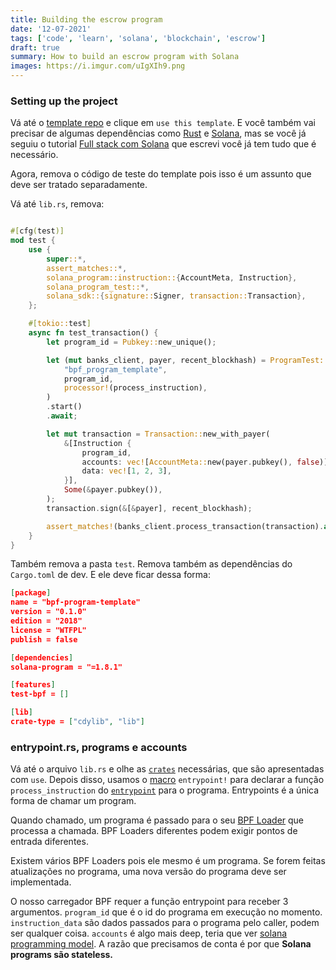 ```yaml
---
title: Building the escrow program
date: '12-07-2021'
tags: ['code', 'learn', 'solana', 'blockchain', 'escrow']
draft: true
summary: How to build an escrow program with Solana
images: https://i.imgur.com/uIgXIh9.png
---
```


### Setting up the project

Vá até o [template repo](https://github.com/mvines/solana-bpf-program-template) e clique em `use this template`. E você também vai precisar de algumas dependências como [Rust](https://www.rust-lang.org/tools/install) e [Solana](https://docs.solana.com/cli/install-solana-cli-tools), mas se você já seguiu o tutorial [Full stack com Solana](https://vitorsalmeida.com/blog/fullstack-development-solana) que escrevi você já tem tudo que é necessário.

Agora, remova o código de teste do template pois isso é um assunto que deve ser tratado separadamente.

Vá até `lib.rs`, remova:

```rust

#[cfg(test)]
mod test {
    use {
        super::*,
        assert_matches::*,
        solana_program::instruction::{AccountMeta, Instruction},
        solana_program_test::*,
        solana_sdk::{signature::Signer, transaction::Transaction},
    };

    #[tokio::test]
    async fn test_transaction() {
        let program_id = Pubkey::new_unique();

        let (mut banks_client, payer, recent_blockhash) = ProgramTest::new(
            "bpf_program_template",
            program_id,
            processor!(process_instruction),
        )
        .start()
        .await;

        let mut transaction = Transaction::new_with_payer(
            &[Instruction {
                program_id,
                accounts: vec![AccountMeta::new(payer.pubkey(), false)],
                data: vec![1, 2, 3],
            }],
            Some(&payer.pubkey()),
        );
        transaction.sign(&[&payer], recent_blockhash);

        assert_matches!(banks_client.process_transaction(transaction).await, Ok(()));
    }
}
```

Também remova a pasta `test`. Remova também as dependências do `Cargo.toml` de dev. E ele deve ficar dessa forma:

```json
[package]
name = "bpf-program-template"
version = "0.1.0"
edition = "2018"
license = "WTFPL"
publish = false

[dependencies]
solana-program = "=1.8.1"

[features]
test-bpf = []

[lib]
crate-type = ["cdylib", "lib"]
```

### entrypoint.rs, programs e accounts

Vá até o arquivo `lib.rs` e olhe as [`crates`](https://doc.rust-lang.org/book/ch07-01-packages-and-crates.html) necessárias, que são apresentadas com `use`. Depois disso, usamos o [macro](https://doc.rust-lang.org/stable/book/ch19-06-macros.html) `entrypoint!` para declarar a função `process_instruction` do [`entrypoint`](https://docs.solana.com/developing/on-chain-programs/developing-rust#program-entrypoint) para o programa. Entrypoints é a única forma de chamar um program.

Quando chamado, um programa é passado para o seu [BPF Loader](https://docs.solana.com/developing/on-chain-programs/overview#loaders) que processa a chamada. BPF Loaders diferentes podem exigir pontos de entrada diferentes.

Existem vários BPF Loaders pois ele mesmo é um programa. Se forem feitas atualizações no programa, uma nova versão do programa deve ser implementada.

O nosso carregador BPF requer a função entrypoint para receber 3 argumentos. `program_id` que é o id do programa em execução no momento. `instruction_data` são dados passados para o programa pelo caller, podem ser qualquer coisa. `accounts` é algo mais deep, teria que ver [solana programming model](https://docs.solana.com/developing/programming-model/overview). A razão que precisamos de conta é por que **Solana programs são stateless.**
